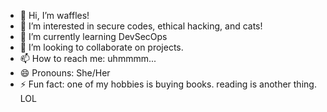 - 👋 Hi, I’m waffles!
- 👀 I’m interested in secure codes, ethical hacking, and cats! 
- 🌱 I’m currently learning DevSecOps
- 💞️ I’m looking to collaborate on projects.
- 📫 How to reach me: uhmmmm...
- 😄 Pronouns: She/Her
- ⚡ Fun fact: one of my hobbies is buying books. reading is another thing. LOL

<!---
teusjoy/teusjoy is a ✨ special ✨ repository because its `README.md` (this file) appears on your GitHub profile.
You can click the Preview link to take a look at your changes.
--->
